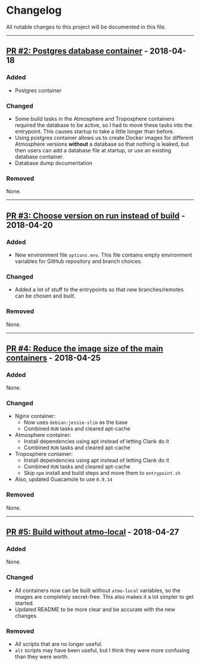 # Changelog
All notable changes to this project will be documented in this file.

---
## [PR #2: Postgres database container](https://github.com/cyverse/atmosphere-docker/pull/2) - 2018-04-18
### Added
- Postgres container

### Changed
- Some build tasks in the Atmosphere and Troposphere containers required the database to be active, so I had to move these tasks into the entrypoint. This causes startup to take a little longer than before.
- Using postgres container allows us to create Docker images for different Atmosphere versions **without** a database so that nothing is leaked, but then users can add a database file at startup, or use an existing database container.
- Database dump documentation

### Removed
None.


---
## [PR #3: Choose version on run instead of build](https://github.com/cyverse/atmosphere-docker/pull/3) - 2018-04-20
### Added
- New environment file `options.env`. This file contains empty environment variables for GitHub repository and branch choices.

### Changed
- Added a lot of stuff to the entrypoints so that new branches/remotes can be chosen and built.

### Removed
None.


---
## [PR #4: Reduce the image size of the main containers](https://github.com/cyverse/atmosphere-docker/pull/4) - 2018-04-25
### Added
None.

### Changed
- Nginx container:
  - Now uses `debian:jessie-slim` as the base
  - Combined `RUN` tasks and cleared apt-cache
- Atmosphere container:
  - Install dependencies using apt instead of letting Clank do it
  - Combined `RUN` tasks and cleared apt-cache
- Troposphere container:
  - Install dependencies using apt instead of letting Clank do it
  - Combined `RUN` tasks and cleared apt-cache
  - Skip `npm` install and build steps and move them to `entrypoint.sh`
- Also, updated Guacamole to use `0.9.14`

### Removed
None.


---
## [PR #5: Build without atmo-local](https://github.com/cyverse/atmosphere-docker/pull/5) - 2018-04-27
### Added
None.

### Changed
- All containers now can be built without `atmo-local` variables, so the images are completely secret-free. This also makes it a lot simpler to get started.
- Updated README to be more clear and be accurate with the new changes.

### Removed
- All scripts that are no longer useful.
- `alt` scripts may have been useful, but I think they were more confusing than they were worth.
